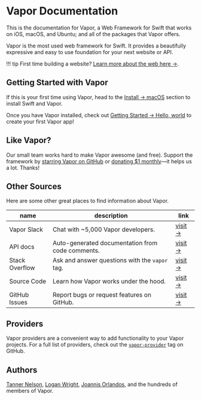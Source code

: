 # Vapor Documentation

This is the documentation for Vapor, a Web Framework for Swift that works on iOS, macOS, and Ubuntu; and all of the packages that Vapor offers.

Vapor is the most used web framework for Swift. It provides a beautifully expressive and easy to use foundation for your next website or API.

!!! tip
    First time building a website? [Learn more about the web here &rarr;](concepts/web-development.md).


## Getting Started with Vapor

If this is your first time using Vapor, head to the [Install &rarr; macOS](install/macos.md) section to install Swift and Vapor.

Once you have Vapor installed, check out [Getting Started &rarr; Hello, world](getting-started/hello-world.md) to create your first Vapor app!

## Like Vapor?

Our small team works hard to make Vapor awesome (and free). Support the framework by [starring Vapor on GitHub](https://github.com/vapor/vapor)
or [donating $1 monthly](https://opencollective.com/vapor)&mdash;it helps us a lot. Thanks!

## Other Sources

Here are some other great places to find information about Vapor.

| name           | description                                      | link                                                            |
|----------------|--------------------------------------------------|-----------------------------------------------------------------|
| Vapor Slack    | Chat with ~5,000 Vapor developers.               | [visit &rarr;](http://vapor.team)                               |
| API docs       | Auto-generated documentation from code comments. | [visit &rarr;](http://api.vapor.codes)                          |
| Stack Overflow | Ask and answer questions with the `vapor` tag.   | [visit &rarr;](http://stackoverflow.com/questions/tagged/vapor) |
| Source Code    | Learn how Vapor works under the hood.            | [visit &rarr;](https://github.com/vapor/vapor)                  |
| GitHub Issues  | Report bugs or request features on GitHub.       | [visit &rarr;](https://github.com/vapor/vapor/issues)           |

## Providers

Vapor providers are a convenient way to add functionality to your Vapor projects.
For a full list of providers, check out the [`vapor-provider`](https://github.com/search?utf8=✓&q=topic%3Avapor-provider&type=Repositories) tag on GitHub.

## Authors

[Tanner Nelson](mailto:tanner@vapor.codes), [Logan Wright](mailto:logan@vapor.codes), [Joannis Orlandos](mailto:joannis@qutheory.io), and the hundreds of members of Vapor.
